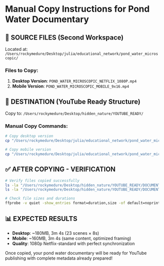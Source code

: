 # Manual Copy Instructions for Pond Water Documentary

## 📁 **SOURCE FILES** (Second Workspace)
Located at: `/Users/rockymedure/Desktop/julia/educational_network/pond_water_microscopic/`

### **Files to Copy:**
1. **Desktop Version**: `POND_WATER_MICROSCOPIC_NETFLIX_1080P.mp4`
2. **Mobile Version**: `POND_WATER_MICROSCOPIC_MOBILE_9x16.mp4`

## 📁 **DESTINATION** (YouTube Ready Structure)
Copy to: `/Users/rockymedure/Desktop/hidden_nature/YOUTUBE_READY/`

### **Manual Copy Commands:**
```bash
# Copy desktop version
cp "/Users/rockymedure/Desktop/julia/educational_network/pond_water_microscopic/POND_WATER_MICROSCOPIC_NETFLIX_1080P.mp4" "/Users/rockymedure/Desktop/hidden_nature/YOUTUBE_READY/DOCUMENTARIES_16x9/05_Hidden_Worlds_Pond_Water_16x9.mp4"

# Copy mobile version  
cp "/Users/rockymedure/Desktop/julia/educational_network/pond_water_microscopic/POND_WATER_MICROSCOPIC_MOBILE_9x16.mp4" "/Users/rockymedure/Desktop/hidden_nature/YOUTUBE_READY/DOCUMENTARIES_9x16/02_Hidden_Worlds_Pond_Water_Mobile_9x16.mp4"
```

## ✅ **AFTER COPYING - VERIFICATION**
```bash
# Verify files copied successfully
ls -la "/Users/rockymedure/Desktop/hidden_nature/YOUTUBE_READY/DOCUMENTARIES_16x9/"*Pond*
ls -la "/Users/rockymedure/Desktop/hidden_nature/YOUTUBE_READY/DOCUMENTARIES_9x16/"*Pond*

# Check file sizes and durations
ffprobe -v quiet -show_entries format=duration,size -of default=noprint_wrappers=1 "YOUTUBE_READY/DOCUMENTARIES_16x9/05_Hidden_Worlds_Pond_Water_16x9.mp4"
```

## 📊 **EXPECTED RESULTS**
- **Desktop**: ~180MB, 3m 4s (23 scenes × 8s)
- **Mobile**: ~160MB, 3m 4s (same content, optimized framing)
- **Quality**: 1080p Netflix-standard with perfect synchronization

Once copied, your pond water documentary will be ready for YouTube publishing with complete metadata already prepared!

